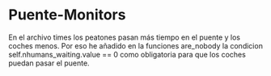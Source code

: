 # Puente-Monitors
En el archivo times los peatones pasan más tiempo en el puente y los coches menos. Por eso he añadido en la funciones are_nobody la condicion self.nhumans_waiting.value == 0 como obligatoria para que los coches puedan pasar el puente. 
